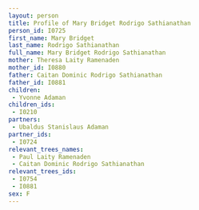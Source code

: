 ```yaml
---
layout: person
title: Profile of Mary Bridget Rodrigo Sathianathan
person_id: I0725
first_name: Mary Bridget
last_name: Rodrigo Sathianathan
full_name: Mary Bridget Rodrigo Sathianathan
mother: Theresa Laity Ramenaden
mother_id: I0880
father: Caitan Dominic Rodrigo Sathianathan
father_id: I0881
children:
 - Yvonne Adaman
children_ids:
 - I0210
partners:
 - Ubaldus Stanislaus Adaman
partner_ids:
 - I0724
relevant_trees_names:
 - Paul Laity Ramenaden
 - Caitan Dominic Rodrigo Sathianathan
relevant_trees_ids:
 - I0754
 - I0881
sex: F
---
```


